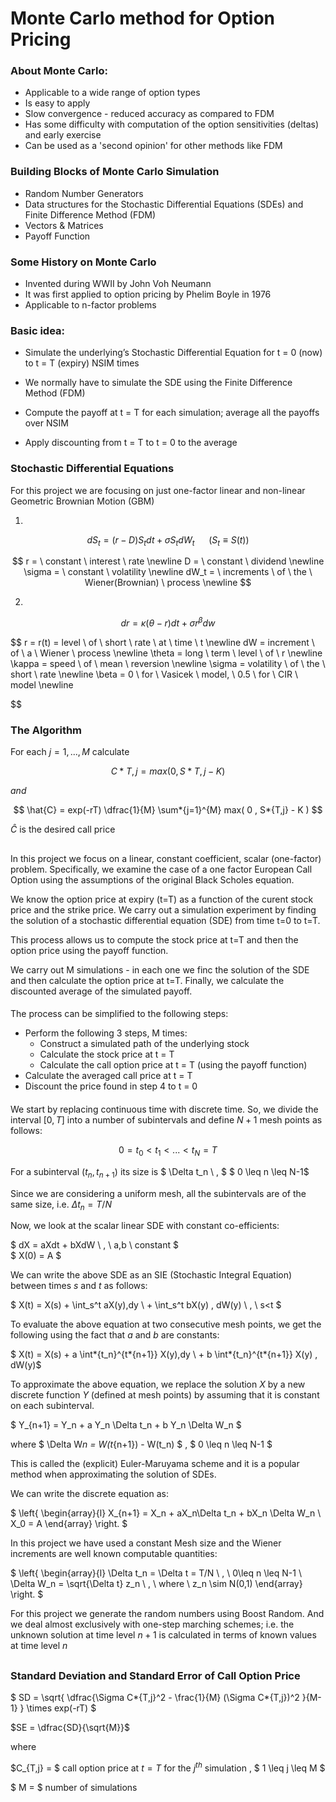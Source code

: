 # Monte Carlo method for Option Pricing

### About Monte Carlo:

- Applicable to a wide range of option types
- Is easy to apply
- Slow convergence - reduced accuracy as compared to FDM
- Has some difficulty with computation of the option sensitivities (deltas) and early exercise
- Can be used as a 'second opinion' for other methods like FDM

### Building Blocks of Monte Carlo Simulation

- Random Number Generators
- Data structures for the Stochastic Differential Equations (SDEs) and Finite Difference Method (FDM)
- Vectors & Matrices
- Payoff Function

### Some History on Monte Carlo

- Invented during WWII by John Voh Neumann
- It was first applied to option pricing by Phelim Boyle in 1976
- Applicable to n-factor problems

### Basic idea:

- Simulate the underlying’s Stochastic Differential Equation for t = 0 (now) to t = T (expiry) NSIM times

- We normally have to simulate the SDE using the Finite Difference Method (FDM)

- Compute the payoff at t = T for each simulation; average all the payoffs over NSIM

- Apply discounting from t = T to t = 0 to the average

### Stochastic Differential Equations

For this project we are focusing on just one-factor linear and non-linear Geometric Brownian Motion (GBM)

1. 

$$ dS_t = (r-D)S_tdt + \sigma S_t dW_t \hspace{15pt} \ \left( S_t \equiv S(t) \right) $$

$$
r = \ constant \ interest \ rate \newline
D = \ constant \ dividend \newline
\sigma = \ constant \ volatility \newline
dW_t = \ increments \ of \ the \ Wiener(Brownian) \ process \newline
$$

2. 

$$ dr = \kappa(\theta - r)dt + \sigma r^{\beta} dw $$

$$
 r = r(t) =  level \ of \ short \ rate \ at \ time \ t \newline
 dW =  increment \ of \ a \ Wiener \ process \newline
 \theta =  long \ term \ level \ of \ r \newline
 \kappa =  speed \ of \ mean \ reversion \newline
 \sigma =  volatility \ of \ the \ short \ rate \newline
 \beta = 0 \ for \ Vasicek \ model, \ 0.5 \ for \ CIR \ model \newline


$$

###

### The Algorithm

For each $j = 1,...,M$ calculate

$$ C*{T,j} = max( 0 , S*{T,j} - K ) $$

$and$

$$ \hat{C} = exp(-rT) \dfrac{1}{M} \sum*{j=1}^{M} max( 0 , S*{T,j} - K ) $$

$\hat{C}$ is the desired call price

####

##

In this project we focus on a linear, constant coefficient, scalar (one-factor) problem. Specifically, we examine the case of a one factor European Call Option using the assumptions of the original Black Scholes equation.

We know the option price at expiry (t=T) as a function of the curent stock price and the strike price. We carry out a simulation experiment by finding the solution of a stochastic differential equation (SDE) from time t=0 to t=T.

This process allows us to compute the stock price at t=T and then the option price using the payoff function.

We carry out M simulations - in each one we finc the solution of the SDE and then calculate the option price at t=T. Finally, we calculate the discounted average of the simulated payoff.

####

The process can be simplified to the following steps:

- Perform the following 3 steps, M times:
  - Construct a simulated path of the underlying stock
  - Calculate the stock price at t = T
  - Calculate the call option price at t = T (using the payoff function)
- Calculate the averaged call price at t = T
- Discount the price found in step 4 to t = 0

####

We start by replacing continuous time with discrete time. So, we divide the interval $[0,T]$ into a number of subintervals and define $N+1$ mesh points as follows:

$$ 0 = t_0 < t_1 < ... < t_N = T $$

For a subinterval $(t_n, t_{n+1})$ its size is $ \Delta t_n \ , $ $ 0 \leq n \leq N-1$

Since we are considering a uniform mesh, all the subintervals are of the same size, i.e. $\Delta t_n = T/N$

Now, we look at the scalar linear SDE with constant co-efficients:

$ dX = aXdt + bXdW \ , \ a,b \ constant $ \
$ X(0) = A $

We can write the above SDE as an SIE (Stochastic Integral Equation) between times $s$ and $t$ as follows:

$ X(t) = X(s) + \int_s^t aX(y)\,dy \ + \int_s^t bX(y) \, dW(y) \ , \ s<t $

To evaluate the above equation at two consecutive mesh points, we get the following using the fact that $a$ and $b$ are constants:

$ X(t) = X(s) + a \int*{t_n}^{t*{n+1}} X(y)\,dy \ + b \int*{t_n}^{t*{n+1}} X(y) \, dW(y)$

To approximate the above equation, we replace the solution $X$ by a new discrete function $Y$ (defined at mesh points) by assuming that it is constant on each subinterval.

$ Y\_{n+1} = Y_n + a Y_n \Delta t_n + b Y_n \Delta W_n $

where $ \Delta W*n = W(t*{n+1}) - W(t_n) $ , $ 0 \leq n \leq N-1 $

This is called the (explicit) Euler-Maruyama scheme and it is a popular method when approximating the solution of SDEs.

We can write the discrete equation as:

$ \left\{
\begin{array}{l}
X\_{n+1} = X_n + aX_n\Delta t_n + bX_n \Delta W_n \\
X_0 = A
\end{array}
\right. $

In this project we have used a constant Mesh size and the Wiener increments are well known computable quantities:

$ \left\{
\begin{array}{l}
\Delta t_n = \Delta t = T/N \ , \ 0\leq n \leq N-1 \\
\Delta W_n = \sqrt{\Delta t} z_n \ , \ where \ z_n \sim N(0,1)
\end{array}
\right. $

For this project we generate the random numbers using Boost Random. And we deal almost exclusively with one-step marching schemes; i.e. the unknown solution at time level $n + 1$ is calculated in terms of known values at time level $n$

##

####

### Standard Deviation and Standard Error of Call Option Price

$ SD = \sqrt{ \dfrac{\Sigma C*{T,j}^2 - \frac{1}{M} (\Sigma C*{T,j})^2 }{M-1} } \times exp(-rT) $

$SE = \dfrac{SD}{\sqrt{M}}$

where

$C_{T,j} = $ call option price at $t=T$ for the $j^{th}$ simulation , $ 1 \leq j \leq M $

$ M = $ number of simulations

